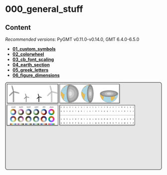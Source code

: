# 000_general_stuff

## Content

_Recommended versions_: PyGMT v0.11.0-v0.14.0, GMT 6.4.0-6.5.0

- **[01_custom_symbols](https://github.com/yvonnefroehlich/gmt-pygmt-plotting/tree/main/000_general_stuff/01_custom_symbols)**
- **[02_colorwheel](https://github.com/yvonnefroehlich/gmt-pygmt-plotting/tree/main/000_general_stuff/02_colorwheel)**
- **[03_cb_font_scaling](https://github.com/yvonnefroehlich/gmt-pygmt-plotting/tree/main/000_general_stuff/03_cb_font_scaling)**
- **[04_earth_section](https://github.com/yvonnefroehlich/gmt-pygmt-plotting/tree/main/000_general_stuff/04_earth_section)**
- **[05_greek_letters](https://github.com/yvonnefroehlich/gmt-pygmt-plotting/tree/main/000_general_stuff/05_greek_letters)**
- **[06_figure_dimensions](https://github.com/yvonnefroehlich/gmt-pygmt-plotting/tree/main/000_general_stuff/06_figure_dimensions)**

![](https://github.com/yvonnefroehlich/gmt-pygmt-plotting/raw/main/_images/github_maps_readme_000general.png)
